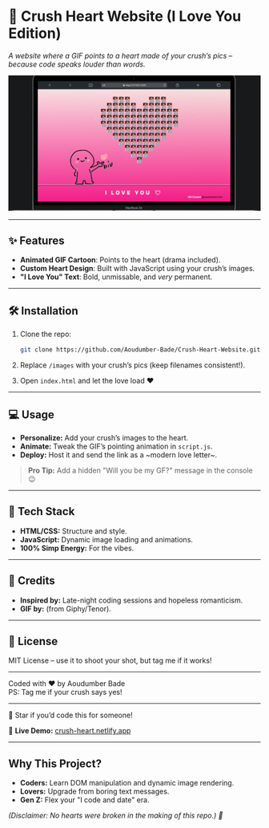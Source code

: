 # 💞 Crush Heart Website (I Love You Edition)  
*A website where a GIF points to a heart made of your crush’s pics – because code speaks louder than words.*   

![Demo](./images/iou4.png)  

---

## ✨ **Features**  
- **Animated GIF Cartoon**: Points to the heart (drama included).  
- **Custom Heart Design**: Built with JavaScript using your crush’s images.  
- **"I Love You" Text**: Bold, unmissable, and *very* permanent.  

---

## 🛠️ **Installation**  
1. Clone the repo:  
   ```bash  
   git clone https://github.com/Aoudumber-Bade/Crush-Heart-Website.git

2. Replace `/images` with your crush’s pics (keep filenames consistent!).

3. Open `index.html` and let the love load ❤️

---

## 💻 Usage

- **Personalize:** Add your crush’s images to the heart.
- **Animate:** Tweak the GIF’s pointing animation in `script.js`.
- **Deploy:** Host it and send the link as a ~modern love letter~.

> **Pro Tip:** Add a hidden "Will you be my GF?" message in the console 😉

---

## 🔧 Tech Stack

- **HTML/CSS:** Structure and style.
- **JavaScript:** Dynamic image loading and animations.
- **100% Simp Energy:** For the vibes.

---

## 🤝 Credits

- **Inspired by:** Late-night coding sessions and hopeless romanticism.
- **GIF by:** (from Giphy/Tenor).

---

## 📄 License

MIT License – use it to shoot your shot, but tag me if it works!

---

Coded with ❤️ by Aoudumber Bade  
PS: Tag me if your crush says yes!

---

🚀 Star if you’d code this for someone!

🔗 **Live Demo:** [crush-heart.netlify.app](https://crush-heart.netlify.app/)

---

## Why This Project?

- **Coders:** Learn DOM manipulation and dynamic image rendering.
- **Lovers:** Upgrade from boring text messages.
- **Gen Z:** Flex your "I code and date" era.

*(Disclaimer: No hearts were broken in the making of this repo.) 🫶*
